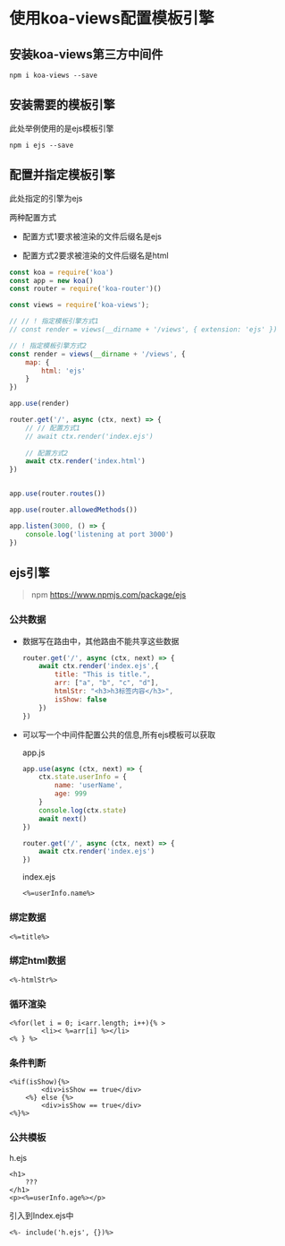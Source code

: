 # 使用koa-views配置模板引擎



## 安装koa-views第三方中间件

`npm i koa-views --save`



## 安装需要的模板引擎

此处举例使用的是ejs模板引擎

`npm i ejs --save`



## 配置并指定模板引擎

此处指定的引擎为ejs

两种配置方式

- 配置方式1要求被渲染的文件后缀名是ejs

- 配置方式2要求被渲染的文件后缀名是html

```js
const koa = require('koa')
const app = new koa()
const router = require('koa-router')()

const views = require('koa-views');

// // ! 指定模板引擎方式1
// const render = views(__dirname + '/views', { extension: 'ejs' })

// ! 指定模板引擎方式2
const render = views(__dirname + '/views', {
    map: {
        html: 'ejs'
    }
})

app.use(render)

router.get('/', async (ctx, next) => {
    // // 配置方式1
    // await ctx.render('index.ejs')
    
    // 配置方式2
    await ctx.render('index.html')
})


app.use(router.routes())

app.use(router.allowedMethods())

app.listen(3000, () => {
    console.log('listening at port 3000')
})
```



## ejs引擎

> npm https://www.npmjs.com/package/ejs

### 公共数据

- 数据写在路由中，其他路由不能共享这些数据

  ```js
  router.get('/', async (ctx, next) => {
      await ctx.render('index.ejs',{
          title: "This is title.",
          arr: ["a", "b", "c", "d"],
          htmlStr: "<h3>h3标签内容</h3>",
          isShow: false
      })
  })
  ```

  



- 可以写一个中间件配置公共的信息,所有ejs模板可以获取

  app.js

  ```js
  app.use(async (ctx, next) => {
      ctx.state.userInfo = {
          name: 'userName',
          age: 999
      }
      console.log(ctx.state)
      await next()
  })
  
  router.get('/', async (ctx, next) => {
      await ctx.render('index.ejs')
  })
  ```

  index.ejs

  ```ejs
  <%=userInfo.name%>
  ```

  

### 绑定数据

```ejs
<%=title%>
```

### 绑定html数据

```ejs
<%-htmlStr%>
```

### 循环渲染

```ejs
<%for(let i = 0; i<arr.length; i++){% >
        <li>< %=arr[i] %></li>
<% } %>
```

### 条件判断

```ejs
<%if(isShow){%>
        <div>isShow == true</div>
    <%} else {%>
        <div>isShow == true</div>
<%}%>
```

### 公共模板

h.ejs

```ejs
<h1>
    ???
</h1>
<p><%=userInfo.age%></p>
```

引入到Index.ejs中

```ejs
<%- include('h.ejs', {})%>
```

